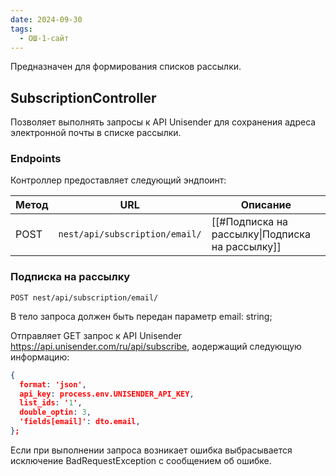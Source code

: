 ```yaml
---
date: 2024-09-30
tags:
  - ОШ-1-сайт
---
```

Предназначен для формирования списков рассылки.

## SubscriptionController

Позволяет выполнять запросы к API Unisender для сохранения адреса электронной почты в списке рассылки.

### Endpoints

Контроллер предоставляет следующий эндпоинт:

| Метод | URL                            | Описание                                        |
| ----- | ------------------------------ | ----------------------------------------------- |
| POST  | `nest/api/subscription/email/` | [[#Подписка на рассылку\|Подписка на рассылку]] |

### Подписка на рассылку

`POST nest/api/subscription/email/`

В тело запроса должен быть передан параметр email: string;

Отправляет GET запрос к API Unisender https://api.unisender.com/ru/api/subscribe, аодержащий следующую информацию:

```json
{
  format: 'json',
  api_key: process.env.UNISENDER_API_KEY,
  list_ids: '1',
  double_optin: 3,
  'fields[email]': dto.email,
};
```

Если при выполнении запроса возникает ошибка выбрасывается исключение BadRequestException с сообщением об ошибке.